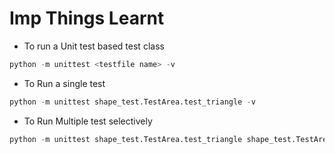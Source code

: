 # Imp Things Learnt

- To run a Unit test based test class

```python
python -m unittest <testfile name> -v
```

- To Run a single test

```python
python -m unittest shape_test.TestArea.test_triangle -v
```

- To Run Multiple test selectively

```python
python -m unittest shape_test.TestArea.test_triangle shape_test.TestArea.test_rectangle -v
```
